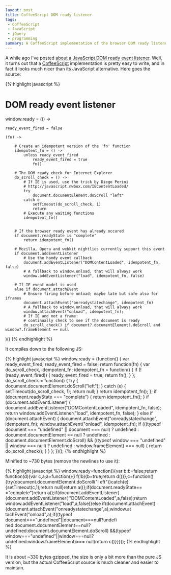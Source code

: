 ```yaml
---
layout: post
title: CoffeeScript DOM ready listener
tags:
 - CoffeeScript
 - JavaScript
 - jQuery
 - programming
summary: A CoffeeScript implementation of the browser DOM ready listener.
---
```


A while ago I've posted [about a JavaScript DOM ready event
listener](/2010/08/07/writing-your-own-dom-ready-listener.html). Well, it turns out that a [CoffeeScript](http://jashkenas.github.com/coffee-script/) implementation is pretty easy to write, and in fact it looks much nicer than its JavaScript alternative. Here goes the source:

{% highlight javascript %}
# DOM ready event listener
window.ready = (() ->

    ready_event_fired = false

    (fn) ->

        # Create an idempotent version of the 'fn' function
        idempotent_fn = () ->
            unless ready_event_fired
                ready_event_fired = true
                fn()

        # The DOM ready check for Internet Explorer
        do_scroll_check = () ->
            # If IE is used, use the trick by Diego Perini
            # http://javascript.nwbox.com/IEContentLoaded/
            try 
                document.documentElement.doScroll "left"
            catch e
                setTimeout(do_scroll_check, 1)
                return
            # Execute any waiting functions
            idempotent_fn()


        # If the browser ready event has already occured
        if document.readyState is "complete"
            return idempotent_fn()

        # Mozilla, Opera and webkit nightlies currently support this event
        if document.addEventListener
            # Use the handy event callback
            document.addEventListener("DOMContentLoaded", idempotent_fn, false)
            # A fallback to window.onload, that will always work
            window.addEventListener("load", idempotent_fn, false)

        # If IE event model is used
        else if document.attachEvent
            # Ensure firing before onload; maybe late but safe also for iframes
            document.attachEvent("onreadystatechange", idempotent_fn)
            # A fallback to window.onload, that will always work
            window.attachEvent("onload", idempotent_fn);
            # If IE and not a frame:
            # continually check to see if the document is ready
            do_scroll_check() if document?.documentElement?.doScroll and window?.frameElement == null
)()
{% endhighlight %}

It compiles down to the following JS:

{% highlight javascript %}
window.ready = (function() {
  var ready_event_fired;
  ready_event_fired = false;
  return function(fn) {
    var do_scroll_check, idempotent_fn;
    idempotent_fn = function() {
      if (!(ready_event_fired)) {
        ready_event_fired = true;
        return fn();
      }
    };
    do_scroll_check = function() {
      try {
        document.documentElement.doScroll("left");
      } catch (e) {
        setTimeout(do_scroll_check, 1);
        return null;
      }
      return idempotent_fn();
    };
    if (document.readyState === "complete") {
      return idempotent_fn();
    }
    if (document.addEventListener) {
      document.addEventListener("DOMContentLoaded", idempotent_fn, false);
      return window.addEventListener("load", idempotent_fn, false);
    } else if (document.attachEvent) {
      document.attachEvent("onreadystatechange", idempotent_fn);
      window.attachEvent("onload", idempotent_fn);
      if (((typeof document === "undefined" || document === null) ?
        undefined : document.documentElement == null ? undefined :
          document.documentElement.doScroll) &&
        ((typeof window === "undefined" || window === null) ? undefined :
          window.frameElement) === null) {
            return do_scroll_check();
      }
    }
  };
})();
{% endhighlight %}

Minified to ~730 bytes (remove the newlines to use it):

{% highlight javascript %}
window.ready=function(){var b;b=false;return function(d){var c,a;a=function(){i
f(!b){b=true;return d()}};c=function(){try{document.documentElement.doScroll("l
eft")}catch(e){setTimeout(c,1);return null}return a()};if(document.readyState==
="complete")return a();if(document.addEventListener){document.addEventListener(
"DOMContentLoaded",a,false);return window.addEventListener("load",a,false)}else
if(document.attachEvent){document.attachEvent("onreadystatechange",a);window.at
tachEvent("onload",a);if((typeof document==="undefined"||document===null?undefi
ned:document.documentElement==null?undefined:document.documentElement.doScroll)
&&(typeof window==="undefined"||window===null?undefined:window.frameElement)===
null)return c()}}}();
{% endhighlight %}

It is about ~330 bytes gzipped, the size is only a bit more than the pure JS
version, but the actual CoffeeScript source is much cleaner and easier to
maintain.
